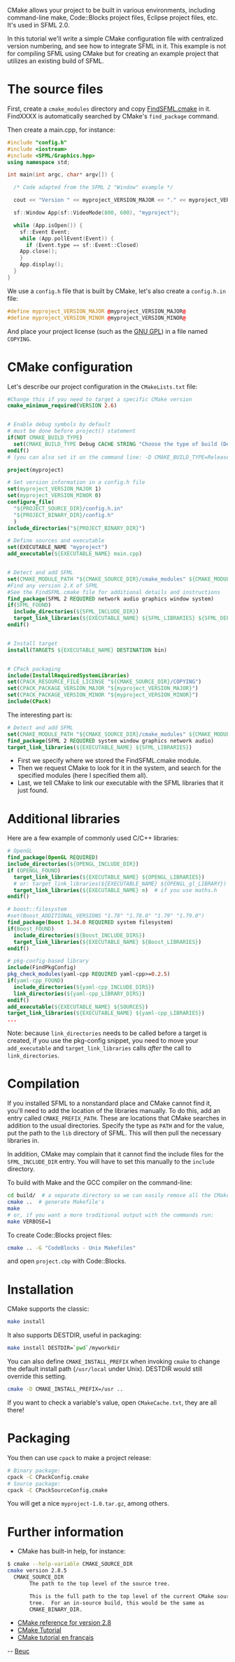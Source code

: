 CMake allows your project to be built in various environments, including command-line make, Code::Blocks project files, Eclipse project files, etc.  It's used in SFML 2.0.

In this tutorial we'll write a simple CMake configuration file with centralized version numbering, and see how to integrate SFML in it.  This example is not for compiling SFML using CMake but for creating an example project that utilizes an existing build of SFML.

# The source files

First, create a `cmake_modules` directory and copy [FindSFML.cmake](https://github.com/LaurentGomila/SFML/blob/master/cmake/Modules/FindSFML.cmake) in it.  FindXXXX is automatically searched by CMake's `find_package` command.

Then create a main.cpp, for instance:
```c++
#include "config.h"
#include <iostream>
#include <SFML/Graphics.hpp>
using namespace std;

int main(int argc, char* argv[]) {

  /* Code adapted from the SFML 2 "Window" example */

  cout << "Version " << myproject_VERSION_MAJOR << "." << myproject_VERSION_MINOR << endl;

  sf::Window App(sf::VideoMode(800, 600), "myproject");

  while (App.isOpen()) {
    sf::Event Event;
    while (App.pollEvent(Event)) {
      if (Event.type == sf::Event::Closed)
	App.close();
    }
    App.display();
  }
}
```

We use a `config.h` file that is built by CMake, let's also create a `config.h.in` file:
```c++
#define myproject_VERSION_MAJOR @myproject_VERSION_MAJOR@
#define myproject_VERSION_MINOR @myproject_VERSION_MINOR@
```

And place your project license (such as the [GNU GPL](http://www.gnu.org/copyleft/gpl.html)) in a file named `COPYING`.

# CMake configuration

Let's describe our project configuration in the `CMakeLists.txt` file:
```cmake
#Change this if you need to target a specific CMake version
cmake_minimum_required(VERSION 2.6)


# Enable debug symbols by default
# must be done before project() statement
if(NOT CMAKE_BUILD_TYPE)
  set(CMAKE_BUILD_TYPE Debug CACHE STRING "Choose the type of build (Debug or Release)" FORCE)
endif()
# (you can also set it on the command line: -D CMAKE_BUILD_TYPE=Release)

project(myproject)

# Set version information in a config.h file
set(myproject_VERSION_MAJOR 1)
set(myproject_VERSION_MINOR 0)
configure_file(
  "${PROJECT_SOURCE_DIR}/config.h.in"
  "${PROJECT_BINARY_DIR}/config.h"
  )
include_directories("${PROJECT_BINARY_DIR}")

# Define sources and executable
set(EXECUTABLE_NAME "myproject")
add_executable(${EXECUTABLE_NAME} main.cpp)


# Detect and add SFML
set(CMAKE_MODULE_PATH "${CMAKE_SOURCE_DIR}/cmake_modules" ${CMAKE_MODULE_PATH})
#Find any version 2.X of SFML
#See the FindSFML.cmake file for additional details and instructions
find_package(SFML 2 REQUIRED network audio graphics window system)
if(SFML_FOUND)
  include_directories(${SFML_INCLUDE_DIR})
  target_link_libraries(${EXECUTABLE_NAME} ${SFML_LIBRARIES} ${SFML_DEPENDENCIES})
endif()


# Install target
install(TARGETS ${EXECUTABLE_NAME} DESTINATION bin)


# CPack packaging
include(InstallRequiredSystemLibraries)
set(CPACK_RESOURCE_FILE_LICENSE "${CMAKE_SOURCE_DIR}/COPYING")
set(CPACK_PACKAGE_VERSION_MAJOR "${myproject_VERSION_MAJOR}")
set(CPACK_PACKAGE_VERSION_MINOR "${myproject_VERSION_MINOR}")
include(CPack)
```

The interesting part is:
```cmake
# Detect and add SFML
set(CMAKE_MODULE_PATH "${CMAKE_SOURCE_DIR}/cmake_modules" ${CMAKE_MODULE_PATH})
find_package(SFML 2 REQUIRED system window graphics network audio)
target_link_libraries(${EXECUTABLE_NAME} ${SFML_LIBRARIES})
```

* First we specify where we stored the FindSFML.cmake module.
* Then we request CMake to look for it in the system, and search for the specified modules (here I specified them all).
* Last, we tell CMake to link our executable with the SFML libraries that it just found. 

# Additional libraries

Here are a few example of commonly used C/C++ libraries:

```cmake
# OpenGL
find_package(OpenGL REQUIRED)
include_directories(${OPENGL_INCLUDE_DIR})
if (OPENGL_FOUND)
  target_link_libraries(${EXECUTABLE_NAME} ${OPENGL_LIBRARIES})
  # or: target_link_libraries(${EXECUTABLE_NAME} ${OPENGL_gl_LIBRARY})
  target_link_libraries(${EXECUTABLE_NAME} m)  # if you use maths.h
endif()
```
```cmake
# boost::filesystem
#set(Boost_ADDITIONAL_VERSIONS "1.78" "1.78.0" "1.79" "1.79.0")
find_package(Boost 1.34.0 REQUIRED system filesystem)
if(Boost_FOUND)
  include_directories(${Boost_INCLUDE_DIRS})
  target_link_libraries(${EXECUTABLE_NAME} ${Boost_LIBRARIES})
endif()
```
```cmake
# pkg-config-based library
include(FindPkgConfig)
pkg_check_modules(yaml-cpp REQUIRED yaml-cpp>=0.2.5)
if(yaml-cpp_FOUND)
  include_directories(${yaml-cpp_INCLUDE_DIRS})
  link_directories(${yaml-cpp_LIBRARY_DIRS})
endif()
add_executable(${EXECUTABLE_NAME} ${SOURCES})
target_link_libraries(${EXECUTABLE_NAME} ${yaml-cpp_LIBRARIES})
...
```
Note: because `link_directories` needs to be called before a target is created, if you use the pkg-config snippet, you need to move your `add_executable` and `target_link_libraries` calls _after_ the call to `link_directories`.

# Compilation

If you installed SFML to a nonstandard place and CMake cannot find it, you'll need to add the location of the libraries manually.  To do this, add an entry called `CMAKE_PREFIX_PATH`.  These are locations that CMake searches in addition to the usual directories.  Specify the type as `PATH` and for the value, put the path to the `lib` directory of SFML.  This will then pull the necessary libraries in.

In addition, CMake may complain that it cannot find the include files for the `SFML_INCLUDE_DIR` entry.  You will have to set this manually to the `include` directory.

To build with Make and the GCC compiler on the command-line:
```bash
cd build/  # a separate directory so we can easily remove all the CMake work files
cmake ..  # generate Makefile's
make
# or, if you want a more traditional output with the commands run:
make VERBOSE=1
```

To create Code::Blocks project files:
```bash
cmake .. -G "CodeBlocks - Unix Makefiles"
```
and open `project.cbp` with Code::Blocks.

# Installation

CMake supports the classic:
```bash
make install
```

It also supports DESTDIR, useful in packaging:
```bash
make install DESTDIR=`pwd`/myworkdir
```

You can also define `CMAKE_INSTALL_PREFIX` when invoking `cmake` to change the default install path (`/usr/local` under Unix).  DESTDIR would still override this setting.
```bash
cmake -D CMAKE_INSTALL_PREFIX=/usr ..
```

If you want to check a variable's value, open `CMakeCache.txt`, they are all there!

# Packaging

You then can use `cpack` to make a project release:
```bash
# Binary package:
cpack -C CPackConfig.cmake
# Source package:
cpack -C CPackSourceConfig.cmake
```
You will get a nice `myproject-1.0.tar.gz`, among others.

# Further information

* CMake has built-in help, for instance:
```bash
$ cmake --help-variable CMAKE_SOURCE_DIR
cmake version 2.8.5
  CMAKE_SOURCE_DIR
       The path to the top level of the source tree.

       This is the full path to the top level of the current CMake source
       tree.  For an in-source build, this would be the same as
       CMAKE_BINARY_DIR.
```

* [CMake reference for version 2.8](http://www.cmake.org/cmake/help/cmake-2-8-docs.html)
* [CMake Tutorial](http://www.cmake.org/cmake/help/cmake_tutorial.html)
* [CMake tutorial en français](http://geenux.wordpress.com/2009/12/27/utilisation-de-cmake/)


-- [Beuc](http://www.beuc.net/)